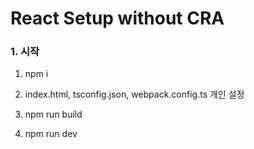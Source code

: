 # React Setup without CRA

### 1. 시작

1. npm i

2. index.html, tsconfig.json, webpack.config.ts 개인 설정

3. npm run build

4. npm run dev